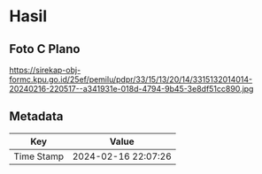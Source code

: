 # Hasil

## Foto C Plano

https://sirekap-obj-formc.kpu.go.id/25ef/pemilu/pdpr/33/15/13/20/14/3315132014014-20240216-220517--a341931e-018d-4794-9b45-3e8df51cc890.jpg


## Metadata

| Key        | Value               |
| ---------- | ------------------- |
| Time Stamp | 2024-02-16 22:07:26 |



